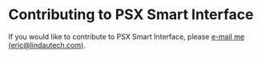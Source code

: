 # Contributing to PSX Smart Interface

If you would like to contribute to PSX Smart Interface, please [e-mail me (eric@lindautech.com)](mailto:eric@lindautech.com).
